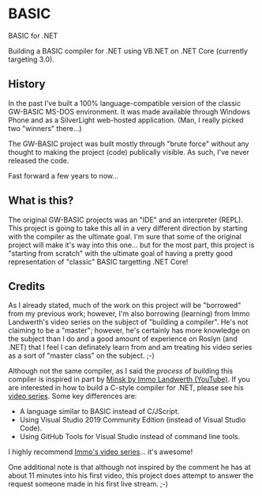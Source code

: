 # BASIC

BASIC for .NET

Building a BASIC compiler for .NET using VB.NET on .NET Core (currently targeting 3.0).

## History

In the past I've built a 100% language-compatible version of the classic GW-BASIC MS-DOS environment.  It was made 
available through Windows Phone and as a SilverLight web-hosted application.  (Man, I really picked two "winners" there...)

The GW-BASIC project was built mostly through "brute force" without any thought to making the project (code) publically 
visible.  As such, I've never released the code.

Fast forward a few years to now...

## What is this?

The original GW-BASIC projects was an "IDE" and an interpreter (REPL).  This project is going to take this all in a very 
different direction by starting with the compiler as the ultimate goal.  I'm sure that some of the original project will 
make it's way into this one... but for the most part, this project is "starting from scratch" with the ultimate goal of 
having a pretty good representation of "classic" BASIC targetting .NET Core!

## Credits

As I already stated, much of the work on this project will be "borrowed" from my previous work; however, I'm also borrowing
(learning) from Immo Landwerth's video series on the subject of "building a compiler".  He's not claiming to be a "master"; 
however, he's certainly has more knowledge on the subject than I do and a good amount of experience on Roslyn (and .NET) that
I feel I can definately learn from and am treating his video series as a sort of "master class" on the subject. ;-)

Although not the same compiler, as I said the *process* of building this compiler is inspired in part by [Minsk by Immo Landwerth (YouTube)](https://www.youtube.com/watch?v=wgHIkdUQbp0&list=PLRAdsfhKI4OWNOSfS7EUu5GRAVmze1t2y).  If you are interested in how to build a C-style compiler for .NET, please see his [video series](https://www.youtube.com/watch?v=wgHIkdUQbp0&list=PLRAdsfhKI4OWNOSfS7EUu5GRAVmze1t2y).  Some key differences are:

- A language similar to BASIC instead of C/JScript.
- Using Visual Studio 2019 Community Edition (instead of Visual Studio Code).
- Using GitHub Tools for Visual Studio instead of command line tools.

I highly recommend [Immo's video series](https://www.youtube.com/watch?v=wgHIkdUQbp0&list=PLRAdsfhKI4OWNOSfS7EUu5GRAVmze1t2y)... it's awesome!

One additional note is that although not inspired by the comment he has at about 11 minutes into his first video, this project does attempt to answer the request someone made in his first live stream. ;-)
